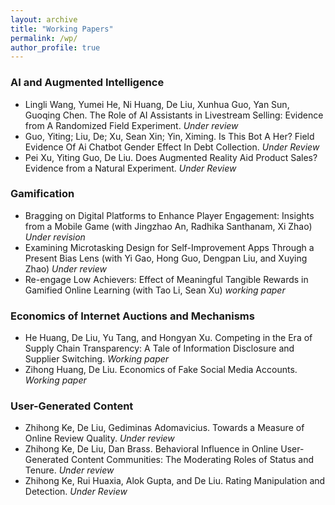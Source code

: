 ```yaml
---
layout: archive
title: "Working Papers"
permalink: /wp/
author_profile: true
---
```


### AI and Augmented Intelligence

<!-- 
“Ephemeral Sharing in Online Dating: A Randomized Field Experiment”

 

has been accepted as a Parallel Presentation (12-minute talk). We are still working on the sessions and agenda with the virtual format and will let you know soon which date and session your presentation will be in – for now, please save the date for both Nov. 19 and 20th.  Please share this information with your co-authors.

 

To confirm your paper’s place on the program, please ensure the following important dates are noted in your calendar:

  -->

<ul>

 <li> Lingli Wang, Yumei He, Ni Huang, De Liu, Xunhua Guo, Yan Sun, Guoqing Chen. The Role of AI Assistants in Livestream Selling: Evidence from A Randomized Field Experiment. <i>Under review</i>
 </li>

   <li>
      <p style="display: inline;">Guo, Yiting; Liu, De; Xu, Sean Xin; Yin, Ximing. Is This Bot A Her? Field Evidence Of Ai Chatbot Gender Effect In Debt Collection. <i>Under Review</i></p>
   </li>
   <li>
      <p style="display: inline;">Pei Xu, Yiting Guo, De Liu. Does Augmented Reality Aid Product Sales? Evidence from a Natural Experiment. <i>Under Review</i></p>
   </li>
</ul>

### Gamification

<ul>
   <li>
       <p style="display: inline;">Bragging on Digital Platforms to Enhance Player Engagement: Insights from a Mobile Game
 (with Jingzhao An, Radhika Santhanam, Xi Zhao) <i>Under revision</i></p>
   </li>
   <li>
       <p style="display: inline;">Examining Microtasking Design for Self-Improvement Apps Through a Present Bias Lens (with Yi Gao, Hong Guo, Dengpan Liu, and Xuying Zhao) <i>Under review</i></p>
   </li>
   <li>
      <p style="display: inline;">Re-engage Low Achievers: Effect of Meaningful Tangible Rewards in Gamified Online Learning (with Tao Li, Sean Xu) <i>working paper</i></p>
   
   </li>
</ul>

### Economics of Internet Auctions and Mechanisms

<ul>


   <li>
      <p style="display: inline;">He Huang, De Liu, Yu Tang, and Hongyan Xu. Competing in the Era of Supply Chain Transparency: A Tale of Information Disclosure and Supplier Switching. <i>Working paper</i></p>
   </li>
   <li>
      <p style="display: inline;">Zihong Huang, De Liu. Economics of Fake Social Media Accounts. <i>Working paper</i></p>
   </li>   
</ul>

### User-Generated Content

<ul>

   <li>
      <p style="display: inline;">Zhihong Ke, De Liu, Gediminas Adomavicius. Towards a Measure of Online Review Quality.  <i>Under review</i></p>
   </li>
   <li>
      <p style="display: inline;">Zhihong Ke, De Liu, Dan Brass. Behavioral Influence in Online User-Generated Content Communities: The Moderating Roles of Status and Tenure.  <i>Under review</i></p>
      
   </li>
   <li>
      <p style="display: inline;">Zhihong Ke,  Rui Huaxia, Alok Gupta, and De Liu. Rating Manipulation and Detection.  <i>Under Review</i></p>
      
   </li>

<!--    <li>
      <p style="display: inline;">Yumei He, Xunhua Guo, De Liu, and Guoqing Chen. Just Enjoy it! The Effect of Model Attractiveness in Online Review Helpfulness. <i>Working paper</i></p>
   </li> -->
<!--    <li>
      <p style="display: inline;">Juan Ling, Raina Brands, Dan Brass, De Liu, Steve Borgatti, and Ajay Mehra. Gender, Structural Hules, and Legitimacy: The Production of Useful Knowledge in Elite Management Journals (1970- 2006). <i>Working paper</i></p>
   </li> -->
</ul>

<!-- ### Crowdfunding / Crowdsourcing -->

<!-- <ul>

</ul> -->

<!-- 
<ul>
   <li>
      <p style="display: inline;">Yiting Guo, Yilin Li, De Liu, and Xin (Sean) Xu. Augmented Intelligence for Call Center Quality Management: An Automatic Customer Emotion Recognition Approach. <i>Working Paper</i></p>
   </li>
</ul> -->